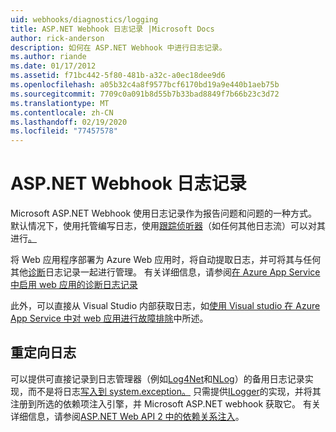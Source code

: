 ```yaml
---
uid: webhooks/diagnostics/logging
title: ASP.NET Webhook 日志记录 |Microsoft Docs
author: rick-anderson
description: 如何在 ASP.NET Webhook 中进行日志记录。
ms.author: riande
ms.date: 01/17/2012
ms.assetid: f71bc442-5f80-481b-a32c-a0ec18dee9d6
ms.openlocfilehash: a05b32c4a8f9577bcf6170bd19a9e440b1aeb75b
ms.sourcegitcommit: 7709c0a091b8d55b7b33bad8849f7b66b23c3d72
ms.translationtype: MT
ms.contentlocale: zh-CN
ms.lasthandoff: 02/19/2020
ms.locfileid: "77457578"
---
```

# <a name="aspnet-webhooks-logging"></a>ASP.NET Webhook 日志记录

Microsoft ASP.NET Webhook 使用日志记录作为报告问题和问题的一种方式。 默认情况下，使用托管编写日志，使用[跟踪侦听器](https://msdn.microsoft.com/library/system.diagnostics.tracelistener.aspx)（如任何其他日志流）可以对其进行[。](https://msdn.microsoft.com/library/system.diagnostics.trace)

将 Web 应用程序部署为 Azure Web 应用时，将自动提取日志，并可将其与任何其他[诊断](https://msdn.microsoft.com/library/system.diagnostics.trace)日志记录一起进行管理。 有关详细信息，请参阅[在 Azure App Service 中启用 web 应用的诊断日志记录](https://azure.microsoft.com/documentation/articles/web-sites-enable-diagnostic-log/)

此外，可以直接从 Visual Studio 内部获取日志，如[使用 Visual studio 在 Azure App Service 中对 web 应用进行故障排除](https://azure.microsoft.com/documentation/articles/web-sites-dotnet-troubleshoot-visual-studio/#webserverlogs)中所述。

## <a name="redirecting-logs"></a>重定向日志

可以提供可直接记录到日志管理器（例如[Log4Net](http://logging.apache.org/log4net/)和[NLog](http://nlog-project.org/)）的备用日志记录实现，而不是将日志[写入到 system.exception。](https://msdn.microsoft.com/library/system.diagnostics.trace) 只需提供[ILogger](https://github.com/aspnet/AspNetWebHooks/blob/master/src/Microsoft.AspNet.WebHooks.Common/Diagnostics/ILogger.cs)的实现，并将其注册到所选的依赖项注入引擎，并 Microsoft ASP.NET webhook 获取它。 有关详细信息，请参阅[ASP.NET Web API 2 中的依赖关系注入](https://www.asp.net/web-api/overview/advanced/dependency-injection)。
